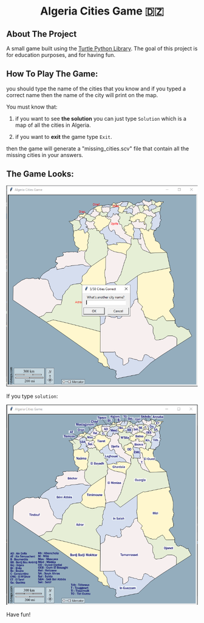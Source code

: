 <h1 align="center" >Algeria Cities Game  🇩🇿</h1>

## About The Project

A small game built using the <a href="https://docs.python.org/3/library/turtle.html">Turtle Python Library</a>.
The goal of this project is for education purposes, and for having fun.

## How To Play The Game:
you should type the name of the cities that you know and if you typed a correct name then the name of the city will 
print on the map. 

You must know that:

1. if you want to see **the solution** you can just type ``Solution`` which is a map of all the cities in Algeria.

2. if you want to **exit** the game type ```Exit```.

then the game will generate a "missing_cities.scv" file that contain all the missing cities in your answers.


## The Game Looks:
![plot](./Capture.PNG)

If you type ```solution```:

![plot](./Capture2.PNG)

Have fun!
